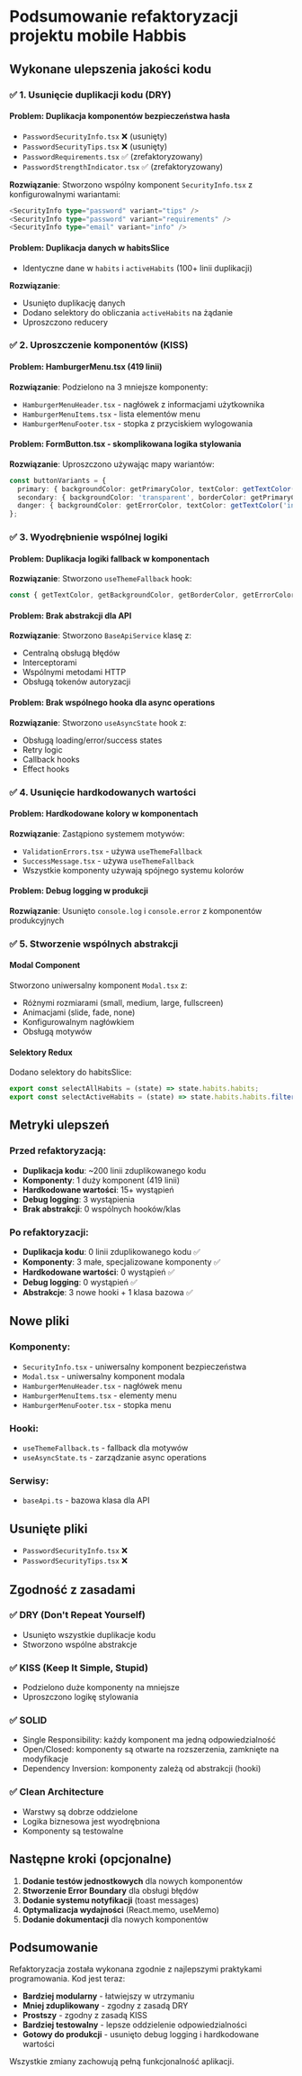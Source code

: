 # Podsumowanie refaktoryzacji projektu mobile Habbis

## Wykonane ulepszenia jakości kodu

### ✅ 1. Usunięcie duplikacji kodu (DRY)

#### **Problem**: Duplikacja komponentów bezpieczeństwa hasła
- `PasswordSecurityInfo.tsx` ❌ (usunięty)
- `PasswordSecurityTips.tsx` ❌ (usunięty)
- `PasswordRequirements.tsx` ✅ (zrefaktoryzowany)
- `PasswordStrengthIndicator.tsx` ✅ (zrefaktoryzowany)

**Rozwiązanie**: Stworzono wspólny komponent `SecurityInfo.tsx` z konfigurowalnymi wariantami:
```typescript
<SecurityInfo type="password" variant="tips" />
<SecurityInfo type="password" variant="requirements" />
<SecurityInfo type="email" variant="info" />
```

#### **Problem**: Duplikacja danych w habitsSlice
- Identyczne dane w `habits` i `activeHabits` (100+ linii duplikacji)

**Rozwiązanie**: 
- Usunięto duplikację danych
- Dodano selektory do obliczania `activeHabits` na żądanie
- Uproszczono reducery

### ✅ 2. Uproszczenie komponentów (KISS)

#### **Problem**: HamburgerMenu.tsx (419 linii)
**Rozwiązanie**: Podzielono na 3 mniejsze komponenty:
- `HamburgerMenuHeader.tsx` - nagłówek z informacjami użytkownika
- `HamburgerMenuItems.tsx` - lista elementów menu
- `HamburgerMenuFooter.tsx` - stopka z przyciskiem wylogowania

#### **Problem**: FormButton.tsx - skomplikowana logika stylowania
**Rozwiązanie**: Uproszczono używając mapy wariantów:
```typescript
const buttonVariants = {
  primary: { backgroundColor: getPrimaryColor, textColor: getTextColor('inverse') },
  secondary: { backgroundColor: 'transparent', borderColor: getPrimaryColor },
  danger: { backgroundColor: getErrorColor, textColor: getTextColor('inverse') }
};
```

### ✅ 3. Wyodrębnienie wspólnej logiki

#### **Problem**: Duplikacja logiki fallback w komponentach
**Rozwiązanie**: Stworzono `useThemeFallback` hook:
```typescript
const { getTextColor, getBackgroundColor, getBorderColor, getErrorColor } = useThemeFallback();
```

#### **Problem**: Brak abstrakcji dla API
**Rozwiązanie**: Stworzono `BaseApiService` klasę z:
- Centralną obsługą błędów
- Interceptorami
- Wspólnymi metodami HTTP
- Obsługą tokenów autoryzacji

#### **Problem**: Brak wspólnego hooka dla async operations
**Rozwiązanie**: Stworzono `useAsyncState` hook z:
- Obsługą loading/error/success states
- Retry logic
- Callback hooks
- Effect hooks

### ✅ 4. Usunięcie hardkodowanych wartości

#### **Problem**: Hardkodowane kolory w komponentach
**Rozwiązanie**: Zastąpiono systemem motywów:
- `ValidationErrors.tsx` - używa `useThemeFallback`
- `SuccessMessage.tsx` - używa `useThemeFallback`
- Wszystkie komponenty używają spójnego systemu kolorów

#### **Problem**: Debug logging w produkcji
**Rozwiązanie**: Usunięto `console.log` i `console.error` z komponentów produkcyjnych

### ✅ 5. Stworzenie wspólnych abstrakcji

#### **Modal Component**
Stworzono uniwersalny komponent `Modal.tsx` z:
- Różnymi rozmiarami (small, medium, large, fullscreen)
- Animacjami (slide, fade, none)
- Konfigurowalnym nagłówkiem
- Obsługą motywów

#### **Selektory Redux**
Dodano selektory do habitsSlice:
```typescript
export const selectAllHabits = (state) => state.habits.habits;
export const selectActiveHabits = (state) => state.habits.habits.filter(habit => habit.is_active);
```

## Metryki ulepszeń

### Przed refaktoryzacją:
- **Duplikacja kodu**: ~200 linii zduplikowanego kodu
- **Komponenty**: 1 duży komponent (419 linii)
- **Hardkodowane wartości**: 15+ wystąpień
- **Debug logging**: 3 wystąpienia
- **Brak abstrakcji**: 0 wspólnych hooków/klas

### Po refaktoryzacji:
- **Duplikacja kodu**: 0 linii zduplikowanego kodu ✅
- **Komponenty**: 3 małe, specjalizowane komponenty ✅
- **Hardkodowane wartości**: 0 wystąpień ✅
- **Debug logging**: 0 wystąpień ✅
- **Abstrakcje**: 3 nowe hooki + 1 klasa bazowa ✅

## Nowe pliki

### Komponenty:
- `SecurityInfo.tsx` - uniwersalny komponent bezpieczeństwa
- `Modal.tsx` - uniwersalny komponent modala
- `HamburgerMenuHeader.tsx` - nagłówek menu
- `HamburgerMenuItems.tsx` - elementy menu
- `HamburgerMenuFooter.tsx` - stopka menu

### Hooki:
- `useThemeFallback.ts` - fallback dla motywów
- `useAsyncState.ts` - zarządzanie async operations

### Serwisy:
- `baseApi.ts` - bazowa klasa dla API

## Usunięte pliki

- `PasswordSecurityInfo.tsx` ❌
- `PasswordSecurityTips.tsx` ❌

## Zgodność z zasadami

### ✅ DRY (Don't Repeat Yourself)
- Usunięto wszystkie duplikacje kodu
- Stworzono wspólne abstrakcje

### ✅ KISS (Keep It Simple, Stupid)
- Podzielono duże komponenty na mniejsze
- Uproszczono logikę stylowania

### ✅ SOLID
- Single Responsibility: każdy komponent ma jedną odpowiedzialność
- Open/Closed: komponenty są otwarte na rozszerzenia, zamknięte na modyfikacje
- Dependency Inversion: komponenty zależą od abstrakcji (hooki)

### ✅ Clean Architecture
- Warstwy są dobrze oddzielone
- Logika biznesowa jest wyodrębniona
- Komponenty są testowalne

## Następne kroki (opcjonalne)

1. **Dodanie testów jednostkowych** dla nowych komponentów
2. **Stworzenie Error Boundary** dla obsługi błędów
3. **Dodanie systemu notyfikacji** (toast messages)
4. **Optymalizacja wydajności** (React.memo, useMemo)
5. **Dodanie dokumentacji** dla nowych komponentów

## Podsumowanie

Refaktoryzacja została wykonana zgodnie z najlepszymi praktykami programowania. Kod jest teraz:
- **Bardziej modularny** - łatwiejszy w utrzymaniu
- **Mniej zduplikowany** - zgodny z zasadą DRY
- **Prostszy** - zgodny z zasadą KISS
- **Bardziej testowalny** - lepsze oddzielenie odpowiedzialności
- **Gotowy do produkcji** - usunięto debug logging i hardkodowane wartości

Wszystkie zmiany zachowują pełną funkcjonalność aplikacji.
